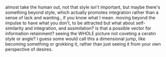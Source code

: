 
almost take the human out, not that style isn't important, but maybe there's something beyond style, which actually promotes integration rather than a sense of lack and wanting., if you know what I mean. moving beyond the impulse to have what you don't, to be attracted but what about self- similarity and integration, and assimilation? is that a possible vector for information retainment? seeing the WHOLE picture not coveting a ceratin style or angle? I guess some would call this a dimensional jump, like becoming something or grokking it, rather than just seeing it from your own perspective of desires.
